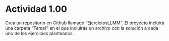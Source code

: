 # Actividad 1.00

Crea un repositorio en Github llamado “EjerciciosLLMM”. El proyecto incluirá una carpeta “Tema1” en el que incluirás un archivo con la solución a cada uno de los ejercicios planteados.